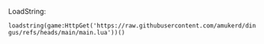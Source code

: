 LoadString:

```loadstring(game:HttpGet('https://raw.githubusercontent.com/amukerd/dingus/refs/heads/main/main.lua'))() ```
